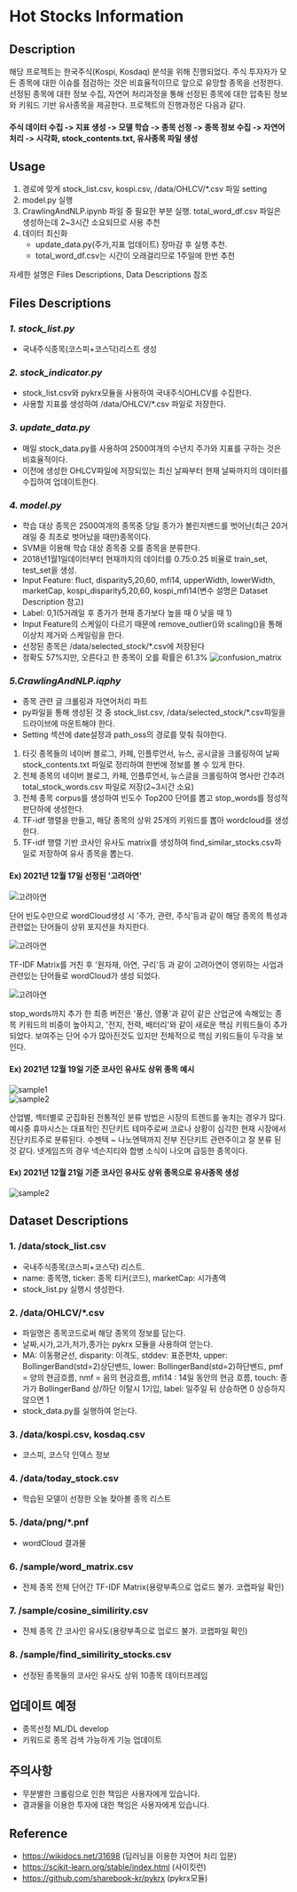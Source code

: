 # Hot Stocks Information

## Description
해당 프로젝트는 한국주식(Kospi, Kosdaq) 분석을 위해 진행되었다.
주식 투자자가 모든 종목에 대한 이슈를 점검하는 것은 비효율적이므로 앞으로 유망할 종목을 선정한다.
선정된 종목에 대한 정보 수집, 자연어 처리과정을 통해 선정된 종목에 대한 압축된 정보와 키워드 기반 유사종목을 제공한다.
프로젝트의 진행과정은 다음과 같다.
#### 주식 데이터 수집 -> 지표 생성 -> 모델 학습 -> 종목 선정 -> 종목 정보 수집 -> 자연어 처리 -> 시각화, stock_contents.txt, 유사종목 파일 생성

## Usage

1. 경로에 맞게 stock_list.csv, kospi.csv, /data/OHLCV/*.csv 파일 setting
2. model.py 실행
3. CrawlingAndNLP.ipynb 파일 중 필요한 부분 실행. total_word_df.csv 파일은 생성하는데 2~3시간 소요되므로 사용 추천
4. 데이터 최신화 
   + update_data.py(주가,지표 업데이트) 장마감 후 실행 추천.
   + total_word_df.csv는 시간이 오래걸리므로 1주일에 한번 추천
  
자세한 설명은 Files Descriptions, Data Descriptions 참조 

## Files Descriptions
### *1. stock_list.py*
+ 국내주식종목(코스피+코스닥)리스트 생성
### *2. stock_indicator.py*
+ stock_list.csv와 pykrx모듈을 사용하여 국내주식OHLCV를 수집한다.
+ 사용할 지표를 생성하여 /data/OHLCV/*.csv 파일로 저장한다.
### *3. update_data.py*
+ 매일 stock_data.py를 사용하여 2500여개의 수년치 주가와 지표를 구하는 것은 비효율적이다.
+ 이전에 생성한 OHLCV파일에 저장되있는 최신 날짜부터 현재 날짜까지의 데이터를 수집하여 업데이트한다.
### *4. model.py*
+ 학습 대상 종목은 2500여개의 종목중 당일 종가가 볼린저밴드를 벗어난(최근 20거래일 중 최초로 벗어났을 때만)종목이다.
+ SVM을 이용해 학습 대상 종목중 오를 종목을 분류한다.
+ 2018년1월1일데이터부터 현재까지의 데이터를 0.75:0.25 비율로 train_set, test_set을 생성.
+ Input Feature: fluct, disparity5,20,60, mfi14, upperWidth, lowerWidth, marketCap,
  kospi_disparity5,20,60, kospi_mfi14(변수 설명은 Dataset Description 참고)
+ Label: 0,1(5거래일 후 종가가 현재 종가보다 높을 때 0 낮을 때 1)
+ Input Feature의 스케일이 다르기 때문에 remove_outlier()와 scaling()을 통해 이상치 제거와 스케일링을 한다.
+ 선정된 종목은 /data/selected_stock/*.csv에 저장된다
+ 정확도 57%지만, 오른다고 한 종목이 오를 확률은 61.3%
![confusion_matrix](./data/confusion_matrix.png)
  
### *5.CrawlingAndNLP.iqphy*
+ 종목 관련 글 크롤링과 자연어처리 파트
+ py파일을 통해 생성된 것 중 stock_list.csv, /data/selected_stock/*.csv파일을
드라이브에 마운트해야 한다.
+ Setting 섹션에 date설정과 path_oss의 경로를 맞춰 줘야한다.
1. 타깃 종목들의 네이버 블로그, 카페, 인플루언서, 뉴스, 공시글을 크롤링하여 날짜stock_contents.txt 파일로 정리하여 한번에 정보를 볼 수 있게 한다.
2. 전체 종목의 네이버 블로그, 카페, 인플루언서, 뉴스글을 크롤링하여 명사만 간추려 total_stock_words.csv 파일로 저장(2~3시간 소요)
3. 전체 종목 corpus를 생성하여 빈도수 Top200 단어를 뽑고 stop_words를 정성적 판단하에 생성한다.
4. TF-idf 행렬을 만들고, 해당 종목의 상위 25개의 키워드를 뽑아 wordcloud를 생성한다.
5. TF-idf 행렬 기반 코사인 유사도 matrix를 생성하여 find_similar_stocks.csv파일로 저장하여 유사 종목을 뽑는다.

#### Ex) 2021년 12월 17일 선정된 '고려아연'
![고려아연](./data/png/고려아연.png)

단어 빈도수만으로 wordCloud생성 시 '주가, 관련, 주식'등과 같이 해당 종목의 특성과 관련없는 단어들이 상위 포지션을 차지한다.

![고려아연](./data/png/고려아연_tfidf.png)

TF-IDF Matrix를 거친 후 '원자재, 아연, 구리'등 과 같이 고려아연이 영위하는 사업과 관련있는 단어들로 wordCloud가 생성 되었다.

![고려아연](./data/png/고려아연_tfidf_remove_stopwords.png)

stop_words까지 추가 한 최종 버전은 '풍산, 영풍'과 같이 같은 산업군에 속해있는 종목 키워드의 비중이 높아지고, '전지, 전력, 배터리'와 같이 새로운 핵심 키워드들이 추가되었다.
보여주는 단어 수가 많아진것도 있지만 전체적으로 핵심 키워드들이 두각을 보인다.

#### Ex) 2021년 12월 19일 기준 코사인 유사도 상위 종목 예시
![sample1](./data/sample/sample1.PNG)\
![sample2](./data/sample/sample2.PNG)

산업별, 섹터별로 군집화된 전통적인 분류 방법은 시장의 트렌드를 놓치는 경우가 많다.
예시중 휴마시스는 대표적인 진단키트 테마주로써 코로나 상황이 심각한 현재 시장에서 진단키트주로 분류된다.
수젠텍 ~ 나노엔텍까지 전부 진단키트 관련주이고 잘 분류 된 것 같다.
넷게임즈의 경우 넥슨지티와 합병 소식이 나오며 급등한 종목이다.

#### Ex) 2021년 12월 21일 기준 코사인 유사도 상위 종목으로 유사종목 생성

![sample2](./data/sample/sample3.PNG)

## Dataset Descriptions
### 1. /data/stock_list.csv
+ 국내주식종목(코스피+코스닥) 리스트.
+ name: 종목명, ticker: 종목 티커(코드), marketCap: 시가총액
+ stock_list.py 실행시 생성한다.
### 2. /data/OHLCV/*.csv
+ 파일명은 종목코드로써 해당 종목의 정보를 담는다.
+ 날짜,시가,고가,저가,종가는 pykrx 모듈을 사용하여 얻는다.
+ MA: 이동평균선, disparity: 이격도, stddev: 표준편차, upper: BollingerBand(std=2)상단밴드, lower: BollingerBand(std=2)하단밴드,
  pmf = 양의 현금흐름, nmf = 음의 현금흐름, mfi14 : 14일 동안의 현금 흐름, touch: 종가가 BollingerBand 상/하단 이탈시 1기입, label: 일주일 뒤 상승하면 0 상승하지 않으면 1
+ stock_data.py를 실행하여 얻는다.
### 3. /data/kospi.csv, kosdaq.csv
+ 코스피, 코스닥 인덱스 정보
### 4. /data/today_stock.csv
+ 학습된 모델이 선정한 오늘 찾아볼 종목 리스트
### 5. /data/png/*.pnf
+ wordCloud 결과물
### 6. /sample/word_matrix.csv
+ 전체 종목 전체 단어간 TF-IDF Matrix(용량부족으로 업로드 불가. 코랩파일 확인)
### 7. /sample/cosine_similirity.csv
+ 전체 종목 간 코사인 유사도(용량부족으로 업로드 불가. 코랩파일 확인)
### 8. /sample/find_similirity_stocks.csv
+ 선정된 종목들의 코사인 유사도 상위 10종목 데이터프레임



## 업데이트 예정
+ 종목선정 ML/DL develop
+ 키워드로 종목 검색 가능하게 기능 업데이트

## 주의사항
+ 무분별한 크롤링으로 인한 책임은 사용자에게 있습니다.
+ 결과물을 이용한 투자에 대한 책임은 사용자에게 있습니다.

## Reference 
+ https://wikidocs.net/31698 (딥러닝을 이용한 자연어 처리 입문)
+ https://scikit-learn.org/stable/index.html (사이킷런)
+ https://github.com/sharebook-kr/pykrx (pykrx모듈)

